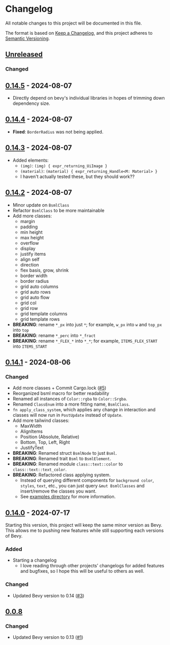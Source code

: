 # Changelog

All notable changes to this project will be documented in this file.

The format is based on [Keep a Changelog](https://keepachangelog.com/en/1.1.0/),
and this project adheres to [Semantic Versioning](https://semver.org/spec/v2.0.0.html).

## [Unreleased]

### Changed

[unreleased]: https://github.com/PoOnesNerfect/bevy_bsml/compare/v0.14.4...main

## [0.14.5] - 2024-08-07

- Directly depend on bevy's individual libraries in hopes of trimming down dependency size.

[0.14.5]: https://github.com/PoOnesNerfect/bevy_bsml/compare/v0.14.4...v0.14.5

## [0.14.4] - 2024-08-07

- **Fixed**: `BorderRadius` was not being applied.

[0.14.4]: https://github.com/PoOnesNerfect/bevy_bsml/compare/v0.14.3...v0.14.4

## [0.14.3] - 2024-08-07

- Added elements:
  - `(img)`: `(img) { expr_returning_UiImage }`
  - `(material)`: `(material) { expr_returning_Handle<M: Material> }`
  - I haven't actually tested these, but they should work??

[0.14.3]: https://github.com/PoOnesNerfect/bevy_bsml/compare/v0.14.2...v0.14.3

## [0.14.2] - 2024-08-07

- Minor update on `BsmlClass`
- Refactor `BsmlClass` to be more maintainable
- Add more classes:
  - margin
  - padding
  - min height
  - max height
  - overflow
  - display
  - justify items
  - align self
  - direction
  - flex basis, grow, shrink
  - border width
  - border radius
  - grid auto columns
  - grid auto rows
  - grid auto flow
  - grid col
  - grid row
  - grid template columns
  - grid template rows
- **BREAKING**: rename `*_px` into just `*`; for example, `w_px` into `w` and `top_px` into `top`
- **BREAKING**: rename `*_perc` into `*_fract`
- **BREAKING**: rename `*_FLEX_*` into `*_*`; for example, `ITEMS_FLEX_START` into `ITEMS_START`

[0.14.2]: https://github.com/PoOnesNerfect/bevy_bsml/compare/v0.14.1...v0.14.2

## [0.14.1] - 2024-08-06

### Changed

- Add more classes + Commit Cargo.lock ([#5])
- Reorganized bsml macro for better readability
- Renamed all instances of `Color::rgba` to `Color::Srgba`.
- Renamed `ClassEnum` into a more fitting name, `BsmlClass`.
- `fn apply_class_system`, which applies any change in interaction and classes
  will now run in `PostUpdate` instead of `Update`.
- Add more tailwind classes:
  - MaxWidth
  - AlignItems
  - Position (Absolute, Relative)
  - Bottom, Top, Left, Right
  - JustifyText
- **BREAKING**: Renamed struct `BsmlNode` to just `Bsml`.
- **BREAKING**: Renamed trait `Bsml` to `BsmlElement`.
- **BREAKING**: Renamed module `class::text::color` to `class::text::text_color`.
- **BREAKING**: Refactored class applying system.
  - Instead of querying different components for `background color`, `styles`, `text`,
    etc., you can just query `&mut BsmlClasses` and insert/remove the classes you want.
  - See [examples directory] for more information.

[#5]: https://github.com/PoOnesNerfect/bevy_bsml/pull/5
[examples directory]: https://github.com/PoOnesNerfect/bevy_bsml/tree/main/examples
[0.14.1]: https://github.com/PoOnesNerfect/bevy_bsml/compare/v0.14.0...v0.14.1

## [0.14.0] - 2024-07-17

Starting this version, this project will keep the same minor version as Bevy.
This allows me to pushing new features while still supporting each versions of Bevy.

[0.14.0]: https://github.com/PoOnesNerfect/bevy_bsml/compare/v0.0.8...v0.14.0

### Added

- Starting a changelog
  - I love reading through other projects' changelogs for added features and bugfixes, so I hope
    this will be useful to others as well.

### Changed

- Updated Bevy version to 0.14 ([#3])

[#3]: https://github.com/PoOnesNerfect/bevy_bsml/pull/3

## [0.0.8]

### Changed

- Updated Bevy version to 0.13 ([#1])

[#1]: https://github.com/PoOnesNerfect/bevy_bsml/pull/1
[0.0.8]: https://github.com/PoOnesNerfect/bevy_bsml/compare/v0.0.7...v0.0.8
